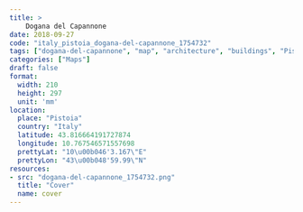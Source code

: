 ```yaml
---
title: > 
    Dogana del Capannone
date: 2018-09-27
code: "italy_pistoia_dogana-del-capannone_1754732"
tags: ["dogana-del-capannone", "map", "architecture", "buildings", "Pistoia", "Italy"]
categories: ["Maps"]
draft: false
format:
  width: 210
  height: 297
  unit: 'mm'
location:
  place: "Pistoia"
  country: "Italy"
  latitude: 43.816664191727874
  longitude: 10.767546571557698
  prettyLat: "10\u00b046'3.167\"E"
  prettyLon: "43\u00b048'59.99\"N"
resources:
- src: "dogana-del-capannone_1754732.png"
  title: "Cover"
  name: cover
---
```

